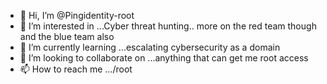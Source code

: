 - 👋 Hi, I’m @Pingidentity-root
- 👀 I’m interested in ...Cyber threat hunting.. more on the red team though and the blue team also
- 🌱 I’m currently learning ...escalating cybersecurity as a domain 
- 💞️ I’m looking to collaborate on ...anything that can get me root access 
- 📫 How to reach me .../root

<!---
Pingidentity-root/Pingidentity-root is a ✨ special ✨ repository because its `README.md` (this file) appears on your GitHub profile.
You can click the Preview link to take a look at your changes.
--->
